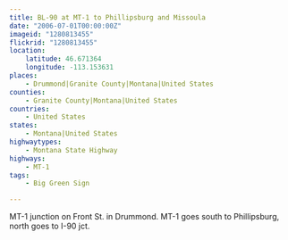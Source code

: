 ```yaml
---
title: BL-90 at MT-1 to Phillipsburg and Missoula
date: "2006-07-01T00:00:00Z"
imageid: "1280813455"
flickrid: "1280813455"
location:
    latitude: 46.671364
    longitude: -113.153631
places:
    - Drummond|Granite County|Montana|United States
counties:
    - Granite County|Montana|United States
countries:
    - United States
states:
    - Montana|United States
highwaytypes:
    - Montana State Highway
highways:
    - MT-1
tags:
    - Big Green Sign

---
```

MT-1 junction on Front St. in Drummond.  MT-1 goes south to Phillipsburg, north goes to I-90 jct.
